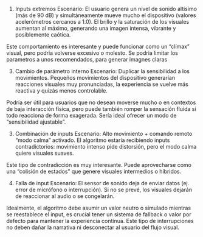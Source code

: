1. Inputs extremos
Escenario: El usuario genera un nivel de sonido altísimo (más de 90 dB) y simultáneamente mueve mucho el dispositivo (valores acelerómetros cercanos a 1.0).
El brillo y la saturación de los visuales aumentan al máximo, generando una imagen intensa, vibrante y posiblemente caótica.

Este comportamiento es interesante y puede funcionar como un “clímax” visual, pero podría volverse excesivo o molesto. Se podria limitar los parametros a unos recomendados, para generar imagnes claras

3. Cambio de parámetro interno
Escenario: Duplicar la sensibilidad a los movimientos.
Pequeños movimientos del dispositivo generarían reacciones visuales muy pronunciadas, la experiencia se vuelve más reactiva y quizás menos controlable.

Podría ser útil para usuarios que no desean moverse mucho o en contextos de baja interacción física, pero puede también romper la sensación fluida si todo reacciona de forma exagerada. Sería ideal ofrecer un modo de “sensibilidad ajustable”.

3. Combinación de inputs
Escenario: Alto movimiento + comando remoto “modo calma” activado.
El algoritmo estaría recibiendo inputs contradictorios: movimiento intenso pide distorsión, pero el modo calma quiere visuales suaves.

Este tipo de contradicción es muy interesante. Puede aprovecharse como una “colisión de estados” que genere visuales intermedios o híbridos.

4. Falla de input
Escenario: El sensor de sonido deja de enviar datos (ej. error de micrófono o interrupción).
Si no se prevé, los visuales dejarán de reaccionar al audio o se congelarán.

Idealmente, el algoritmo debe asumir un valor neutro o simulado mientras se reestablece el input, es crucial tener un sistema de fallback o valor por defecto para mantener la experiencia continua. Este tipo de interrupciones no deben dañar la narrativa ni desconectar al usuario del flujo visual.

